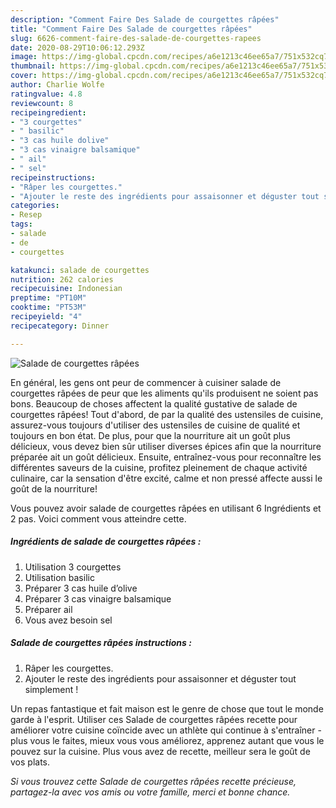 ```yaml
---
description: "Comment Faire Des Salade de courgettes râpées"
title: "Comment Faire Des Salade de courgettes râpées"
slug: 6626-comment-faire-des-salade-de-courgettes-rapees
date: 2020-08-29T10:06:12.293Z
image: https://img-global.cpcdn.com/recipes/a6e1213c46ee65a7/751x532cq70/salade-de-courgettes-rapees-photo-principale-de-la-recette.jpg
thumbnail: https://img-global.cpcdn.com/recipes/a6e1213c46ee65a7/751x532cq70/salade-de-courgettes-rapees-photo-principale-de-la-recette.jpg
cover: https://img-global.cpcdn.com/recipes/a6e1213c46ee65a7/751x532cq70/salade-de-courgettes-rapees-photo-principale-de-la-recette.jpg
author: Charlie Wolfe
ratingvalue: 4.8
reviewcount: 8
recipeingredient:
- "3 courgettes"
- " basilic"
- "3 cas huile dolive"
- "3 cas vinaigre balsamique"
- " ail"
- " sel"
recipeinstructions:
- "Râper les courgettes."
- "Ajouter le reste des ingrédients pour assaisonner et déguster tout simplement !"
categories:
- Resep
tags:
- salade
- de
- courgettes

katakunci: salade de courgettes 
nutrition: 262 calories
recipecuisine: Indonesian
preptime: "PT10M"
cooktime: "PT53M"
recipeyield: "4"
recipecategory: Dinner

---
```



![Salade de courgettes râpées](https://img-global.cpcdn.com/recipes/a6e1213c46ee65a7/751x532cq70/salade-de-courgettes-rapees-photo-principale-de-la-recette.jpg)

En général, les gens ont peur de commencer à cuisiner salade de courgettes râpées de peur que les aliments qu'ils produisent ne soient pas bons. Beaucoup de choses affectent la qualité gustative de salade de courgettes râpées! Tout d'abord, de par la qualité des ustensiles de cuisine, assurez-vous toujours d'utiliser des ustensiles de cuisine de qualité et toujours en bon état. De plus, pour que la nourriture ait un goût plus délicieux, vous devez bien sûr utiliser diverses épices afin que la nourriture préparée ait un goût délicieux. Ensuite, entraînez-vous pour reconnaître les différentes saveurs de la cuisine, profitez pleinement de chaque activité culinaire, car la sensation d'être excité, calme et non pressé affecte aussi le goût de la nourriture!

<!--inarticleads1-->

Vous pouvez avoir salade de courgettes râpées en utilisant 6 Ingrédients et 2 pas. Voici comment vous atteindre cette.

##### Ingrédients de salade de courgettes râpées :

1. Utilisation 3 courgettes
1. Utilisation  basilic
1. Préparer 3 cas huile d’olive
1. Préparer 3 cas vinaigre balsamique
1. Préparer  ail
1. Vous avez besoin  sel




<!--inarticleads2-->

##### Salade de courgettes râpées instructions :

1. Râper les courgettes.
1. Ajouter le reste des ingrédients pour assaisonner et déguster tout simplement !




<!--inarticleads1-->

<p>
Un repas fantastique et fait maison est le genre de chose que tout le monde garde à l'esprit. Utiliser ces Salade de courgettes râpées recette pour améliorer votre cuisine coïncide avec un athlète qui continue à s'entraîner - plus vous le faites, mieux vous vous améliorez, apprenez autant que vous le pouvez sur la cuisine. Plus vous avez de recette, meilleur sera le goût de vos plats.
</p>

<p>
<i>Si vous trouvez cette Salade de courgettes râpées recette précieuse, partagez-la avec vos amis ou votre famille, merci et bonne chance.</i>
</p>
